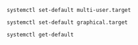 ```
systemctl set-default multi-user.target
```

```
systemctl set-default graphical.target
```

```
systemctl get-default
```